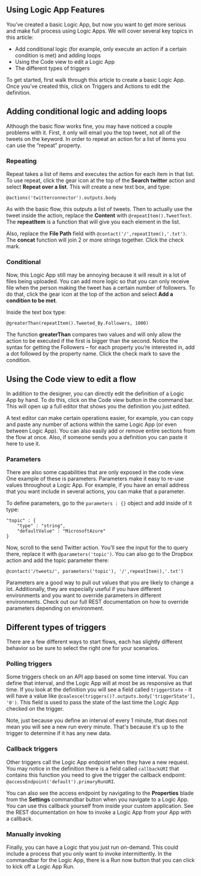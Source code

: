 <properties 
	pageTitle="Using Logic App Features" 
	description="Learn how to use the advanced features of logic apps." 
	authors="stepsic-microsoft-com" 
	manager="dwrede" 
	editor="" 
	services="app-service-logic" 
	documentationCenter=""/>

<tags
	ms.service="app-service-logic"
	ms.workload="mobile"
	ms.tgt_pltfrm="na"
	ms.devlang="na"
	ms.topic="article"
	ms.date="03/10/2015"
	ms.author="stepsic"/>
	
## Using Logic App Features

You’ve created a basic Logic App, but now you want to get more serious and make full process using Logic Apps. We will cover several key topics in this article:

- Add conditional logic (for example, only execute an action if a certain condition is met) and adding loops
- Using the Code view to edit a Logic App
- The different types of triggers

To get started, first walk through this article to create a basic Logic App. Once you’ve created this, click on Triggers and Actions to edit the definition.

## Adding conditional logic and adding loops

Although the basic flow works fine, you may have noticed a couple problems with it. First, it only will email you the top tweet, not all of the tweets on the keyword. In order to repeat an action for a list of items you can use the “repeat” property.

### Repeating
Repeat takes a list of items and executes the action for each item in that list. To use repeat, click the gear icon at the top of the **Search twitter** action and select **Repeat over a list**. This will create a new text box, and type:

    @actions('twitterconnector').outputs.body

As with the basic flow, this outputs a list of tweets. Then to actually use the tweet inside the action, replace the **Content** with `@repeatItem().TweetText`. The **repeatItem** is a function that will give you each element in the list. 

Also, replace the **File Path** field with `@contact('/',repeatItem(),'.txt')`. The  **concat** function will join 2 or more strings together. Click the check mark.

### Conditional
Now, this Logic App still may be annoying because it will result in a lot of files being uploaded. You can add more logic so that you can only receive file when the person making the tweet has a certain number of followers. To do that, click the gear icon at the top of the action and select **Add a condition to be met**.

Inside the text box type:

    @greaterThan(repeatItem().Tweeted_By.Followers, 1000)
    
The function **greaterThan** compares two values and will only allow the action to be executed if the first is bigger than the second. Notice the syntax for getting the Followers – for each property you’re interested in, add a dot followed by the property name. Click the check mark to save the condition.

## Using the Code view to edit a flow

In addition to the designer, you can directly edit the definition of a Logic App by hand. To do this, click on the Code view button in the command bar. This will open up a full editor that shows you the definition you just edited.

A text editor can make certain operations easier, for example, you can copy and paste any number of actions within the same Logic App (or even between Logic App). You can also easily add or remove entire sections from the flow at once. Also, if someone sends you a definition you can paste it here to use it.

### Parameters
There are also some capabilities that are only exposed in the code view. One example of these is parameters. Parameters make it easy to re-use values throughout a Logic App. For example, if you have an email address that you want include in several actions, you can make that a parameter.

To define parameters, go to the `parameters : {}` object and add inside of it type:

    "topic" : {
	    "type" : "string",
	    "defaultValue" : "MicrosoftAzure"
    }
    
Now, scroll to the send Twitter action. You’ll see the input for the to query there, replace it with `@parameters('topic')`. You can also go to the Dropbox action and add the topic parameter there:

    @contact('/tweets/', parameters('topic'), '/',repeatItem(),'.txt')

Parameters are a good way to pull out values that you are likely to change a lot. Additionally, they are especially useful if you have different environments and you want to override parameters in different environments. Check out our full REST documentation on how to override parameters depending on environment.

## Different types of triggers
There are a few different ways to start flows, each has slightly different behavior so be sure to select the right one for your scenarios.

### Polling triggers
Some triggers check on an API app based on some time interval. You can define that interval, and the Logic App will at most be as responsive as that time. If you look at the definition you will see a field called `triggerState` - it will have a value like `@coalesce(triggers()?.outputs.body['triggerState'], '0')`. This field is used to pass the state of the last time the Logic App checked on the trigger. 

Note, just because you define an interval of every 1 minute, that does not mean you will see a new run every minute. That's because it's up to the trigger to determine if it has any new data.

### Callback triggers
Other triggers call the Logic App endpoint when they have a new request. You may notice in the definition there is a field called `callbackURI` that contains this function you need to give the trigger the callback endpoint: `@accessEndpoint('default').primaryRunURI`.

You can also see the access endpoint by navigating to the **Properties** blade from the **Settings** commandbar button when you navigate to a Logic App. You can use this callback yourself from inside your custom application. See the REST documentation on how to invoke a Logic App from your App with a callback.

### Manually invoking
Finally, you can have a Logic that you just run on-demand. This could include a process that you only want to invoke intermittently. In the commandbar for the Logic App, there is a Run now button that you can click to kick off a Logic App Run. 
